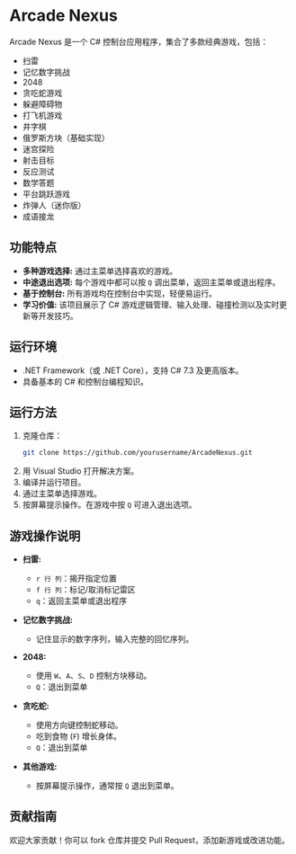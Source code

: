 # Arcade Nexus
Arcade Nexus 是一个 C# 控制台应用程序，集合了多款经典游戏，包括：
- 扫雷  
- 记忆数字挑战  
- 2048  
- 贪吃蛇游戏  
- 躲避障碍物  
- 打飞机游戏  
- 井字棋  
- 俄罗斯方块（基础实现）  
- 迷宫探险  
- 射击目标  
- 反应测试  
- 数学答题  
- 平台跳跃游戏  
- 炸弹人（迷你版）  
- 成语接龙  

## 功能特点  

- **多种游戏选择:** 通过主菜单选择喜欢的游戏。  
- **中途退出选项:** 每个游戏中都可以按 `Q` 调出菜单，返回主菜单或退出程序。  
- **基于控制台:** 所有游戏均在控制台中实现，轻便易运行。  
- **学习价值:** 该项目展示了 C# 游戏逻辑管理、输入处理、碰撞检测以及实时更新等开发技巧。  

## 运行环境  

- .NET Framework（或 .NET Core），支持 C# 7.3 及更高版本。  
- 具备基本的 C# 和控制台编程知识。  

## 运行方法  

1. 克隆仓库：  
    ```bash
    git clone https://github.com/yourusername/ArcadeNexus.git
    ```
2. 用 Visual Studio 打开解决方案。  
3. 编译并运行项目。  
4. 通过主菜单选择游戏。  
5. 按屏幕提示操作。在游戏中按 `Q` 可进入退出选项。  

## 游戏操作说明  

- **扫雷:**    
  - `r 行 列`：揭开指定位置  
  - `f 行 列`：标记/取消标记雷区  
  - `q`：返回主菜单或退出程序  

- **记忆数字挑战:**    
  - 记住显示的数字序列，输入完整的回忆序列。  

- **2048:**    
  - 使用 `W`、`A`、`S`、`D` 控制方块移动。    
  - `Q`：退出到菜单  

- **贪吃蛇:**    
  - 使用方向键控制蛇移动。    
  - 吃到食物 (`F`) 增长身体。    
  - `Q`：退出到菜单  

- **其他游戏:**    
  - 按屏幕提示操作，通常按 `Q` 退出到菜单。  

## 贡献指南  
欢迎大家贡献！你可以 fork 仓库并提交 Pull Request，添加新游戏或改进功能。  
